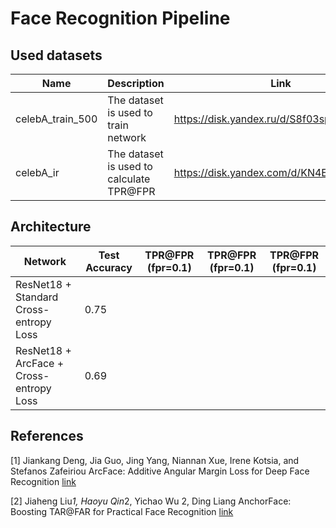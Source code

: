 # Face Recognition Pipeline

## Used datasets

| Name             | Description                              | Link                                      |
|------------------|------------------------------------------|-------------------------------------------|
| celebA_train_500 | The dataset is used to train network     | https://disk.yandex.ru/d/S8f03spLIA1wrw   |
| celebA_ir        | The dataset is used to calculate TPR@FPR | https://disk.yandex.com/d/KN4EEkNKrF_ZXQ  |

## Architecture



| Network                                       | Test Accuracy | TPR@FPR (fpr=0.1) | TPR@FPR (fpr=0.1) | TPR@FPR (fpr=0.1) |
|-----------------------------------------------|---------------|-------------------|-------------------|-------------------|
| ResNet18 + Standard Cross-entropy Loss        | 0.75          |                   |                   |                   | 
| ResNet18 + ArcFace + Cross-entropy Loss       | 0.69          |                   |                   |                   |


## References

[1] Jiankang Deng, Jia Guo, Jing Yang, Niannan Xue, Irene Kotsia, and Stefanos Zafeiriou ArcFace: Additive Angular Margin Loss for Deep
Face Recognition [link](https://arxiv.org/pdf/1801.07698.pdf)

[2] Jiaheng Liu*1, Haoyu Qin*2, Yichao Wu 2, Ding Liang AnchorFace: Boosting TAR@FAR for Practical Face Recognition [link](https://www.google.com/url?sa=t&rct=j&q=&esrc=s&source=web&cd=&ved=2ahUKEwi1gpyMp_6DAxVsBxAIHb_dDb4QFnoECA8QAQ&url=https%3A%2F%2Fojs.aaai.org%2Findex.php%2FAAAI%2Farticle%2Fview%2F20063%2F19822&usg=AOvVaw13OueGt-qm3zfYg7XIlOtg&opi=89978449)